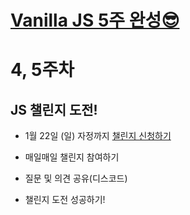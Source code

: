# [Vanilla JS 5주 완성😎](<https://teacher-kiwi.github.io/study-together/(2023.01.)vanilla-js/>)

# 4, 5주차

## JS 챌린지 도전!

- 1월 22일 (일) 자정까지 [챌린지 신청하기](https://nomadcoders.co/vanillajs-challenge)

- 매일매일 챌린지 참여하기

- 질문 및 의견 공유(디스코드)

- 챌린지 도전 성공하기!
